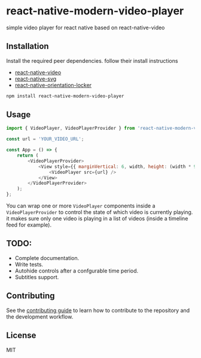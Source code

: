 # react-native-modern-video-player

simple video player for react native based on react-native-video

## Installation

Install the required peer dependencies. follow their install instructions

-   [react-native-video](https://github.com/react-native-video/react-native-video)
-   [react-native-svg](https://github.com/react-native-svg/react-native-svg)
-   [react-native-orientation-locker](https://www.npmjs.com/package/react-native-orientation-locker)

```sh
npm install react-native-modern-video-player
```

## Usage

```js
import { VideoPlayer, VideoPlayerProvider } from 'react-native-modern-video-player';

const url = 'YOUR_VIDEO_URL';

const App = () => {
    return (
        <VideoPlayerProvider>
            <View style={{ marginVertical: 6, width, height: (width * 9) / 16 }}>
                <VideoPlayer src={url} />
            </View>
        </VideoPlayerProvider>
    );
};
```

You can wrap one or more `VideoPlayer` components inside a `VideoPlayerProvider` to control the state of which video is currently playing. it makes sure only one video is playing in a list of videos (inside a timeline feed for example).

## TODO:

-   Complete documentation.
-   Write tests.
-   Autohide controls after a confgurable time period.
-   Subtitles support.

## Contributing

See the [contributing guide](CONTRIBUTING.md) to learn how to contribute to the repository and the development workflow.

## License

MIT
